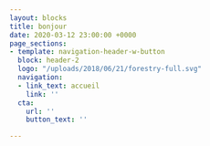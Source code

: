 ```yaml
---
layout: blocks
title: bonjour
date: 2020-03-12 23:00:00 +0000
page_sections:
- template: navigation-header-w-button
  block: header-2
  logo: "/uploads/2018/06/21/forestry-full.svg"
  navigation:
  - link_text: accueil
    link: ''
  cta:
    url: ''
    button_text: ''

---
```


